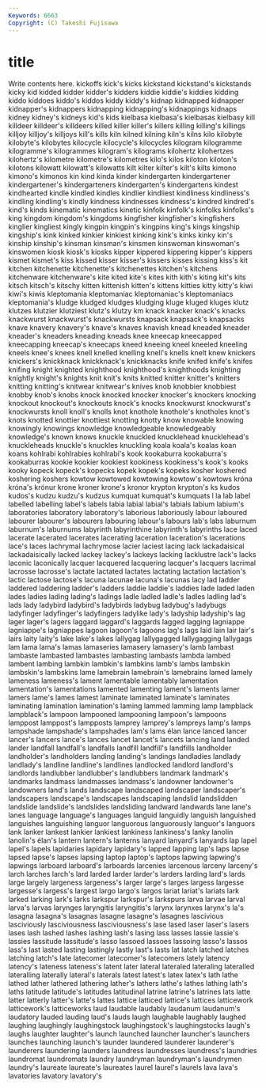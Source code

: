 ```yaml
---
Keywords: 6663 
Copyright: (C) Takeshi Fujisawa
---
```


# title

Write contents here.
kickoffs kick's kicks kickstand kickstand's kickstands
kicky kid kidded kidder kidder's kidders kiddie kiddie's kiddies kidding
kiddo kiddoes kiddo's kiddos kiddy kiddy's kidnap kidnapped kidnapper kidnapper's
kidnappers kidnapping kidnapping's kidnappings kidnaps kidney kidney's kidneys kid's kids
kielbasa kielbasa's kielbasas kielbasy kill killdeer killdeer's killdeers killed killer
killer's killers killing killing's killings killjoy killjoy's killjoys kill's kills
kiln kilned kilning kiln's kilns kilo kilobyte kilobyte's kilobytes kilocycle
kilocycle's kilocycles kilogram kilogramme kilogramme's kilogrammes kilogram's kilograms kilohertz kilohertzes
kilohertz's kilometre kilometre's kilometres kilo's kilos kiloton kiloton's kilotons kilowatt
kilowatt's kilowatts kilt kilter kilter's kilt's kilts kimono kimono's kimonos
kin kind kinda kinder kindergarten kindergartener kindergartener's kindergarteners kindergarten's kindergartens
kindest kindhearted kindle kindled kindles kindlier kindliest kindliness kindliness's kindling
kindling's kindly kindness kindnesses kindness's kindred kindred's kind's kinds kinematic
kinematics kinetic kinfolk kinfolk's kinfolks kinfolks's king kingdom kingdom's kingdoms
kingfisher kingfisher's kingfishers kinglier kingliest kingly kingpin kingpin's kingpins king's
kings kingship kingship's kink kinked kinkier kinkiest kinking kink's kinks
kinky kin's kinship kinship's kinsman kinsman's kinsmen kinswoman kinswoman's kinswomen
kiosk kiosk's kiosks kipper kippered kippering kipper's kippers kismet kismet's
kiss kissed kisser kisser's kissers kisses kissing kiss's kit kitchen
kitchenette kitchenette's kitchenettes kitchen's kitchens kitchenware kitchenware's kite kited kite's
kites kith kith's kiting kit's kits kitsch kitsch's kitschy kitten
kittenish kitten's kittens kitties kitty kitty's kiwi kiwi's kiwis kleptomania
kleptomaniac kleptomaniac's kleptomaniacs kleptomania's kludge kludged kludges kludging kluge kluged
kluges klutz klutzes klutzier klutziest klutz's klutzy km knack knacker
knack's knacks knackwurst knackwurst's knackwursts knapsack knapsack's knapsacks knave knavery
knavery's knave's knaves knavish knead kneaded kneader kneader's kneaders kneading
kneads knee kneecap kneecapped kneecapping kneecap's kneecaps kneed kneeing kneel
kneeled kneeling kneels knee's knees knell knelled knelling knell's knells
knelt knew knickers knickers's knickknack knickknack's knickknacks knife knifed knife's
knifes knifing knight knighted knighthood knighthood's knighthoods knighting knightly knight's
knights knit knit's knits knitted knitter knitter's knitters knitting knitting's
knitwear knitwear's knives knob knobbier knobbiest knobby knob's knobs knock
knocked knocker knocker's knockers knocking knockout knockout's knockouts knock's knocks
knockwurst knockwurst's knockwursts knoll knoll's knolls knot knothole knothole's knotholes
knot's knots knotted knottier knottiest knotting knotty know knowable knowing
knowingly knowings knowledge knowledgeable knowledgeably knowledge's known knows knuckle knuckled
knucklehead knucklehead's knuckleheads knuckle's knuckles knuckling koala koala's koalas koan
koans kohlrabi kohlrabies kohlrabi's kook kookaburra kookaburra's kookaburras kookie kookier
kookiest kookiness kookiness's kook's kooks kooky kopeck kopeck's kopecks kopek
kopek's kopeks kosher koshered koshering koshers kowtow kowtowed kowtowing kowtow's
kowtows króna króna's krónur krone kroner krone's kronor krypton krypton's
ks kudos kudos's kudzu kudzu's kudzus kumquat kumquat's kumquats l
la lab label labelled labelling label's labels labia labial labial's
labials labium labium's laboratories laboratory laboratory's laborious laboriously labour laboured
labourer labourer's labourers labouring labour's labours lab's labs laburnum laburnum's
laburnums labyrinth labyrinthine labyrinth's labyrinths lace laced lacerate lacerated lacerates
lacerating laceration laceration's lacerations lace's laces lachrymal lachrymose lacier laciest
lacing lack lackadaisical lackadaisically lacked lackey lackey's lackeys lacking lacklustre
lack's lacks laconic laconically lacquer lacquered lacquering lacquer's lacquers lacrimal
lacrosse lacrosse's lactate lactated lactates lactating lactation lactation's lactic lactose
lactose's lacuna lacunae lacuna's lacunas lacy lad ladder laddered laddering
ladder's ladders laddie laddie's laddies lade laded laden lades ladies
lading lading's ladings ladle ladled ladle's ladles ladling lad's lads
lady ladybird ladybird's ladybirds ladybug ladybug's ladybugs ladyfinger ladyfinger's ladyfingers
ladylike lady's ladyship ladyship's lag lager lager's lagers laggard laggard's
laggards lagged lagging lagniappe lagniappe's lagniappes lagoon lagoon's lagoons lag's
lags laid lain lair lair's lairs laity laity's lake lake's
lakes lallygag lallygagged lallygagging lallygags lam lama lama's lamas lamaseries
lamasery lamasery's lamb lambast lambaste lambasted lambastes lambasting lambasts lambda
lambed lambent lambing lambkin lambkin's lambkins lamb's lambs lambskin lambskin's
lambskins lame lamebrain lamebrain's lamebrains lamed lamely lameness lameness's lament
lamentable lamentably lamentation lamentation's lamentations lamented lamenting lament's laments lamer
lamers lame's lames lamest laminate laminated laminate's laminates laminating lamination
lamination's laming lammed lamming lamp lampblack lampblack's lampoon lampooned lampooning
lampoon's lampoons lamppost lamppost's lampposts lamprey lamprey's lampreys lamp's lamps
lampshade lampshade's lampshades lam's lams élan lance lanced lancer lancer's
lancers lance's lances lancet lancet's lancets lancing land landed lander
landfall landfall's landfalls landfill landfill's landfills landholder landholder's landholders landing
landing's landings landladies landlady landlady's landline landline's landlines landlocked landlord
landlord's landlords landlubber landlubber's landlubbers landmark landmark's landmarks landmass landmasses
landmass's landowner landowner's landowners land's lands landscape landscaped landscaper landscaper's
landscapers landscape's landscapes landscaping landslid landslidden landslide landslide's landslides landsliding
landward landwards lane lane's lanes language language's languages languid languidly
languish languished languishes languishing languor languorous languorously languor's languors lank
lanker lankest lankier lankiest lankiness lankiness's lanky lanolin lanolin's élan's
lantern lantern's lanterns lanyard lanyard's lanyards lap lapel lapel's lapels
lapidaries lapidary lapidary's lapped lapping lap's laps lapse lapsed lapse's
lapses lapsing laptop laptop's laptops lapwing lapwing's lapwings larboard larboard's
larboards larcenies larcenous larceny larceny's larch larches larch's lard larded
larder larder's larders larding lard's lards large largely largeness largeness's
larger large's larges largess largesse largesse's largess's largest largo largo's
largos lariat lariat's lariats lark larked larking lark's larks larkspur
larkspur's larkspurs larva larvae larval larva's larvas larynges laryngitis laryngitis's
larynx larynxes larynx's la's lasagna lasagna's lasagnas lasagne lasagne's lasagnes
lascivious lasciviously lasciviousness lasciviousness's lase lased laser laser's lasers lases
lash lashed lashes lashing lash's lasing lass lasses lassie lassie's
lassies lassitude lassitude's lasso lassoed lassoes lassoing lasso's lassos lass's
last lasted lasting lastingly lastly last's lasts lat latch latched
latches latching latch's late latecomer latecomer's latecomers lately latency latency's
lateness lateness's latent later lateral lateraled lateraling lateralled lateralling laterally
lateral's laterals latest latest's latex latex's lath lathe lathed lather
lathered lathering lather's lathers lathe's lathes lathing lath's laths latitude
latitude's latitudes latitudinal latrine latrine's latrines lats latte latter latterly
latter's latte's lattes lattice latticed lattice's lattices latticework latticework's latticeworks
laud laudable laudably laudanum laudanum's laudatory lauded lauding laud's lauds
laugh laughable laughably laughed laughing laughingly laughingstock laughingstock's laughingstocks laugh's
laughs laughter laughter's launch launched launcher launcher's launchers launches launching
launch's launder laundered launderer launderer's launderers laundering launders laundress laundresses
laundress's laundries laundromat laundromats laundry laundryman laundryman's laundrymen laundry's laureate
laureate's laureates laurel laurel's laurels lava lava's lavatories lavatory lavatory's
